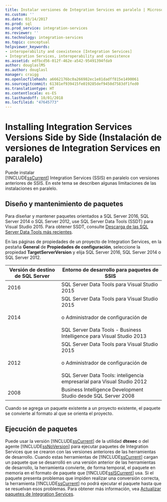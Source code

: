 ```yaml
---
title: Instalar versiones de Integration Services en paralelo | Microsoft Docs
ms.custom: ''
ms.date: 03/14/2017
ms.prod: sql
ms.prod_service: integration-services
ms.reviewer: ''
ms.technology: integration-services
ms.topic: conceptual
helpviewer_keywords:
- interoperability and coexistence [Integration Services]
- Integration Services, interoperability and coexistence
ms.assetid: edfbcd56-012f-462e-a542-95491394fda9
author: douglaslMS
ms.author: douglasl
manager: craigg
ms.openlocfilehash: a6662176bc0a266982ec1e81dadff815e1490061
ms.sourcegitcommit: 61381ef939415fe019285def9450d7583df1fed0
ms.translationtype: HT
ms.contentlocale: es-ES
ms.lasthandoff: 10/01/2018
ms.locfileid: "47645773"
---
```

# <a name="installing-integration-services-versions-side-by-side"></a>Installing Integration Services Versions Side by Side (Instalación de versiones de Integration Services en paralelo)
  Puede instalar   
      [!INCLUDE[ssCurrent](../../includes/sscurrent-md.md)] Integration Services (SSIS) en paralelo con versiones anteriores de SSIS. En este tema se describen algunas limitaciones de las instalaciones en paralelo.  
  
## <a name="designing-and-maintaining-packages"></a>Diseño y mantenimiento de paquetes  
 Para diseñar y mantener paquetes orientados a SQL Server 2016, SQL Server 2014 o SQL Server 2012, use SQL Server Data Tools (SSDT) para Visual Studio 2015. Para obtener SSDT, consulte [Descarga de las SQL Server Data Tools más recientes](../../ssdt/download-sql-server-data-tools-ssdt.md).  
  
 En las páginas de propiedades de un proyecto de Integration Services, en la pestaña **General** de **Propiedades de configuración**, seleccione la propiedad **TargetServerVersion** y elija SQL Server 2016, SQL Server 2014 o SQL Server 2012.  
  
|Versión de destino de SQL Server|Entorno de desarrollo para paquetes de SSIS|  
|----------------------------------|-----------------------------------------------|  
|2016|SQL Server Data Tools para Visual Studio 2015|  
|2014|SQL Server Data Tools para Visual Studio 2015<br /><br /> o Administrador de configuración de<br /><br /> SQL Server Data Tools - Business Intelligence para Visual Studio 2013|  
|2012|SQL Server Data Tools para Visual Studio 2015<br /><br /> o Administrador de configuración de<br /><br /> SQL Server Data Tools: inteligencia empresarial para Visual Studio 2012|  
|2008|Business Intelligence Development Studio desde SQL Server 2008|  
  
 Cuando se agrega un paquete existente a un proyecto existente, el paquete se convierte al formato al que se orienta el proyecto.  
  
## <a name="running-packages"></a>Ejecución de paquetes  
 Puede usar la versión [!INCLUDE[ssCurrent](../../includes/sscurrent-md.md)] de la utilidad **dtexec** o del agente [!INCLUDE[ssNoVersion](../../includes/ssnoversion-md.md)] para ejecutar paquetes de Integration Services que se crearon con las versiones anteriores de las herramientas de desarrollo. Cuando estas herramientas de [!INCLUDE[ssCurrent](../../includes/sscurrent-md.md)] cargan un paquete que se desarrolló en una versión anterior de las herramientas de desarrollo, la herramienta convierte, de forma temporal, el paquete en memoria en el formato de paquete que [!INCLUDE[ssISCurrent](../../includes/ssiscurrent-md.md)] usa. Si el paquete presenta problemas que impiden realizar una conversión correcta, la herramienta [!INCLUDE[ssCurrent](../../includes/sscurrent-md.md)] no podrá ejecutar el paquete hasta que se resuelvan esos problemas. Para obtener más información, vea [Actualizar paquetes de Integration Services](../../integration-services/install-windows/upgrade-integration-services-packages.md).  
  
  
